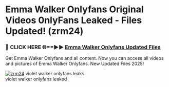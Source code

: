 # Emma Walker Onlyfans Original Videos 0nlyFans Leaked - Files Updated! (zrm24)

<h3>🔴 CLICK HERE 🌐==►► <a href="https://tinyurl.com/x26r9saj" rel="nofollow">Emma Walker Onlyfans Updated Files</a></h3>

Get Emma Walker Onlyfans and all content. Now you can access all videos and pictures of Emma Walker Onlyfans. New Updated Files 2025!

[![zrm24](https://i.imgur.com/LkgZPqh.gif)](https://tinyurl.com/x26r9saj)
violet walker onlyfans leaks<br>
violet walker onlyfans leaked
